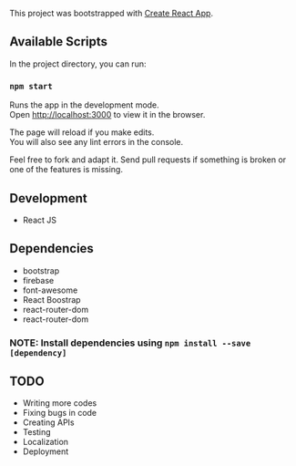 This project was bootstrapped with [Create React App](https://github.com/facebook/create-react-app).

## Available Scripts

In the project directory, you can run:

### `npm start`

Runs the app in the development mode.<br />
Open [http://localhost:3000](http://localhost:3000) to view it in the browser.

The page will reload if you make edits.<br />
You will also see any lint errors in the console.

Feel free to fork and adapt it. Send pull requests if something is broken or one of the features is missing.

## Development

* React JS

## Dependencies

* bootstrap
* firebase
* font-awesome
* React Boostrap
* react-router-dom
* react-router-dom
### NOTE: Install dependencies using `npm install --save [dependency]`

## TODO

* Writing more codes
* Fixing bugs in code
* Creating APIs
* Testing
* Localization
* Deployment